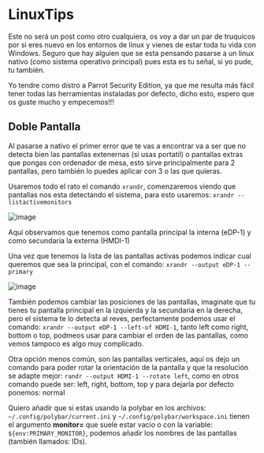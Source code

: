# LinuxTips
Este no será un post como otro cualquiera, os voy a dar un par de truquicos por si eres nuevo en los entornos de linux y vienes de estar toda tu vida con Windows. Seguro que hay alguien que se esta pensando pasarse a un linux nativo (como sistema operativo principal) pues esta es tu señal, si yo pude, tu también.

Yo tendre como distro a Parrot Security Edition, ya que me resulta más fácil tener todas las herramientas instaladas por defecto, dicho esto, espero que os guste mucho y empecemos!!!

## Doble Pantalla
Al pasarse a nativo el primer error que te vas a encontrar va a ser que no detecta bien las pantallas extenernas (si usas portatil) o pantallas extras que pongas con ordenador de mesa, esto sirve principalmente para 2 pantallas, pero también lo puedes aplicar con 3 o las que quieras.

Usaremos todo el rato el comando ``xrandr``, comenzaremos viendo que pantallas nos esta detectando el sistema, para esto usaremos: ``xrandr --listactivemonitors``

![image](https://github.com/Llo0zy/LinuxTips/assets/108870244/ece6c062-2bde-4324-862b-dbd789822241)

Aquí observamos que tenemos como pantalla principal la interna (eDP-1) y como secundaria la externa (HMDI-1)

Una vez que tenemos la lista de las pantallas activas podemos indicar cual queremos que sea la principal, con el comando: ``xrandr --output eDP-1 --primary``

<img aling="center">![image](https://github.com/Llo0zy/LinuxTips/assets/108870244/fe410f9b-6182-4b26-a493-1027ddf4c147)</img>

También podemos cambiar las posiciones de las pantallas, imaginate que tu tienes tu pantalla principal en la izquierda y la secundaria en la derecha, pero el sistema te lo detecta al reves, perfectamente podemos usar el comando: ``xrandr --output eDP-1 --left-of HDMI-1``, tanto left como right, bottom o top, podmeos usar para cambiar el orden de las pantallas, como vemos tampoco es algo muy complicado.

Otra opción menos común, son las pantallas verticales, aquí os dejo un comando para poder rotar la orientación de la pantalla y que la resolución se adapte mejor: ``randr --output HDMI-1 --rotate left``, como en otros comando puede ser: left, right, bottom, top y para dejarla por defecto ponemos: normal

Quiero añadir que si estas usando la polybar en los archivos: ``~/.config/polybar/current.ini`` y ``~/.config/polybar/workspace.ini`` tienen el argumento **monitor=** que suele estar vacio o con la variable: ``${env:PRIMARY_MONITOR}``, podemos añadir los nombres de las pantallas (también llamados: IDs).

